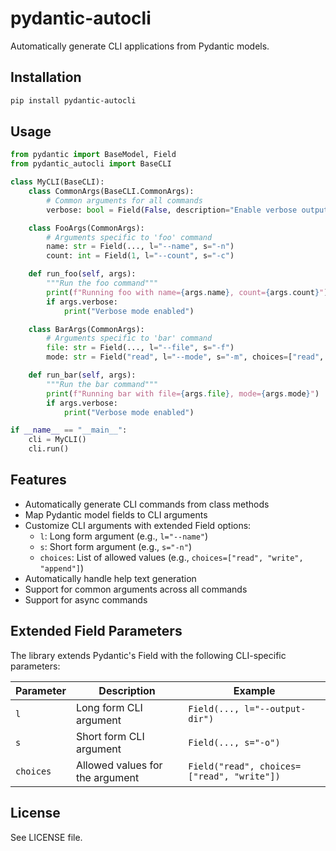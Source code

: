 # pydantic-autocli

Automatically generate CLI applications from Pydantic models.

## Installation

```bash
pip install pydantic-autocli
```

## Usage

```python
from pydantic import BaseModel, Field
from pydantic_autocli import BaseCLI

class MyCLI(BaseCLI):
    class CommonArgs(BaseCLI.CommonArgs):
        # Common arguments for all commands
        verbose: bool = Field(False, description="Enable verbose output")

    class FooArgs(CommonArgs):
        # Arguments specific to 'foo' command
        name: str = Field(..., l="--name", s="-n")
        count: int = Field(1, l="--count", s="-c")

    def run_foo(self, args):
        """Run the foo command"""
        print(f"Running foo with name={args.name}, count={args.count}")
        if args.verbose:
            print("Verbose mode enabled")

    class BarArgs(CommonArgs):
        # Arguments specific to 'bar' command
        file: str = Field(..., l="--file", s="-f")
        mode: str = Field("read", l="--mode", s="-m", choices=["read", "write", "append"])

    def run_bar(self, args):
        """Run the bar command"""
        print(f"Running bar with file={args.file}, mode={args.mode}")
        if args.verbose:
            print("Verbose mode enabled")

if __name__ == "__main__":
    cli = MyCLI()
    cli.run()
```

## Features

- Automatically generate CLI commands from class methods
- Map Pydantic model fields to CLI arguments
- Customize CLI arguments with extended Field options:
  - `l`: Long form argument (e.g., `l="--name"`)
  - `s`: Short form argument (e.g., `s="-n"`)
  - `choices`: List of allowed values (e.g., `choices=["read", "write", "append"]`)
- Automatically handle help text generation
- Support for common arguments across all commands
- Support for async commands

## Extended Field Parameters

The library extends Pydantic's Field with the following CLI-specific parameters:

| Parameter | Description | Example |
|-----------|-------------|---------|
| `l` | Long form CLI argument | `Field(..., l="--output-dir")` |
| `s` | Short form CLI argument | `Field(..., s="-o")` |
| `choices` | Allowed values for the argument | `Field("read", choices=["read", "write"])` |

## License

See LICENSE file.
